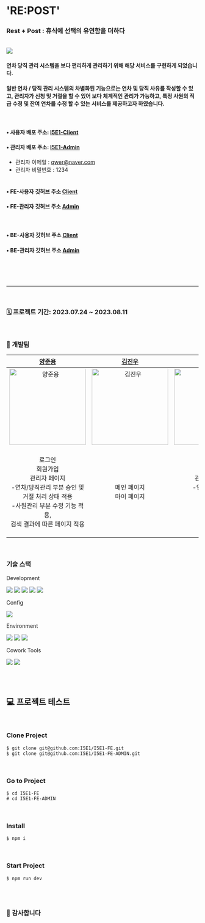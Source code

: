 # 'RE:POST'

### Rest + Post : 휴식에 선택의 유연함을 더하다
<br>

<img src="https://github.com/azure0929/mini-project/assets/128226527/0ef5cf18-d2d4-420e-8120-ae1c1596d6b3" />

#### 연차 당직 관리 시스템을 보다 편리하게 관리하기 위해 해당 서비스를 구현하게 되었습니다. 
#### 일반 연차 / 당직 관리 시스템의 차별화된 기능으로는 연차 및 당직 사유를 작성할 수 있고, 관리자가 신청 및 거절을 할 수 있어 보다 체계적인 관리가 가능하고, 특정 사원의 직급 수정 및 잔여 연차를 수정 할 수 있는 서비스를 제공하고자 하였습니다.
<br>

#### • 사용자 배포 주소: [I5E1-Client](https://i5e1-fe-user-repost.netlify.app/)
#### • 관리자 배포 주소: [I5E1-Admin](https://i5e1-fe-admin-repost.vercel.app/)
- 관리자 이메일 : qwer@naver.com
- 관리자 비밀번호  : 1234
<br><br>

#### • FE-사용자 깃허브 주소 [Client](https://github.com/I5E1/I5E1-FE)
#### • FE-관리자 깃허브 주소 [Admin](https://github.com/I5E1/I5E1-FE-ADMIN)
<br>

#### • BE-사용자 깃허브 주소 [Client](https://github.com/I5E1/I5E1-Server)
#### • BE-관리자 깃허브 주소 [Admin](https://github.com/I5E1/I5E1-Admin-Server)
<br><br><br>

---
<br>

### 🗓 프로젝트 기간: 2023.07.24 ~ 2023.08.11

<br>

### 🧔 개발팀 
| **[양준용](https://github.com/7581058)** | **[김진우](https://github.com/dev-junehee)** | **[김세연](https://github.com/doitidey)** |
| :---: | :---: | :---: |
| <img src="https://avatars.githubusercontent.com/u/128226527?v=4" width=200px alt="양준용" /> | <img src="https://avatars.githubusercontent.com/u/105920346?v=4" width=200px alt="김진우" /> | <img src="https://avatars.githubusercontent.com/u/118176015?v=4" width=200px alt="김세연" /> |
| <br> 로그인 <br/> 회원가입 <br/>관리자 페이지 <br /> -연차/당직관리 부분 승인 및 <br> 거절 처리 상태 적용<br> -사원관리 부분 수정 기능 적용, <br> 검색 결과에 따른 페이지 적용 <br><br> | 메인 페이지<br/>마이 페이지 <br/> | 관리자 페이지 <br/> -연차/당직관리<br/> -사원관리<br/> -로그아웃 |
<br>

### 기술 스택
Development
<p>
<img src="https://img.shields.io/badge/Next.js-000000?style=flat&logo=next.js&logoColor=white" />
<img src="https://img.shields.io/badge/TypeScript-3178C6?style=flat&logo=TypeScript&logoColor=white" />
<img src="https://img.shields.io/badge/Tailwind css-06B6D4?style=flat&logo=tailwind css&logoColor=white" />
<img src="https://img.shields.io/badge/Styled-components-DB7093?style=flat&logo=styled-components&logoColor=white">
<img src="https://img.shields.io/badge/Zustand-F05032?style=flat&logo=Zustand&logoColor=white">
</p>

Config
<p>
<img src="https://img.shields.io/badge/npm-CB3837?style=flat&logo=npm&logoColor=white"/></a>
</p>

Environment
<p>
<img src="https://img.shields.io/badge/Visual Studio Code-007ACC?style=flat&logo=Visual Studio Code&logoColor=white"/></a>
<img src="https://img.shields.io/badge/Git-F05032?style=flat&logo=Git&logoColor=white"/></a>
<img src="https://img.shields.io/badge/GitHub-181717?style=flat&logo=GitHub&logoColor=white"/></a>
</p>

Cowork Tools
<p>
<img src="https://img.shields.io/badge/Zoom-2D8CFF?style=flat&logo=Zoom&logoColor=white" />
<img src="https://img.shields.io/badge/discord-5865F2?style=flat&logo=discord&logoColor=white" />
</p>
<br>

<br>

## 💻 프로젝트 테스트
<br>

### Clone Project
```
$ git clone git@github.com:I5E1/I5E1-FE.git
$ git clone git@github.com:I5E1/I5E1-FE-ADMIN.git
```
<br>

### Go to Project
```
$ cd I5E1-FE
# cd I5E1-FE-ADMIN
```
<br>

### Install
```
$ npm i
```
<br>

### Start Project
```
$ npm run dev
```
<br><br>

### 🙏 감사합니다 </br>